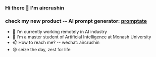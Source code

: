 ### Hi there 👋 I'm aircrushin

### check my new product -- AI prompt generator: [promptate](https://www.promptate.xyz/)


- 🔭 I’m currently working remotely in AI industry
- 🏫 I'm a master student of Artificial Intelligence at Monash University
- 📫 How to reach me? -- wechat: aircrushin
- 😄 seize the day, zest for life

